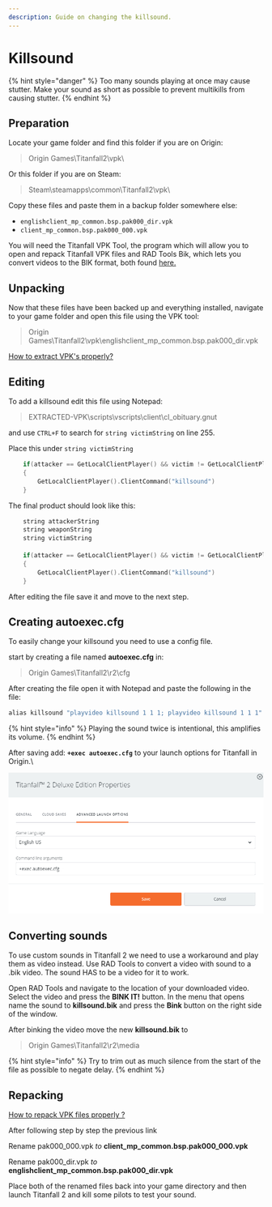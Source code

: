 ```yaml
---
description: Guide on changing the killsound.
---
```


# Killsound

{% hint style="danger" %}
Too many sounds playing at once may cause stutter. Make your sound as short as possible to prevent multikills from causing stutter.
{% endhint %}

## Preparation <a href="#preparation" id="preparation"></a>

Locate your game folder and find this folder if you are on Origin:

> Origin Games\Titanfall2\vpk\\

Or this folder if you are on Steam:

> Steam\steamapps\common\Titanfall2\vpk\\

Copy these files and paste them in a backup folder somewhere else:

* `englishclient_mp_common.bsp.pak000_dir.vpk`
* `client_mp_common.bsp.pak000_000.vpk`

You will need the Titanfall VPK Tool, the program which will allow you to open and repack Titanfall VPK files and RAD Tools Bik, which lets you convert videos to the BIK format, both found [here.](https://noskill.gitbook.io/titanfall2/how-to-start-modding/modding-tools)​

## Unpacking <a href="#unpacking" id="unpacking"></a>

Now that these files have been backed up and everything installed, navigate to your game folder and open this file using the VPK tool:

> Origin Games\Titanfall2\vpk\englishclient\_mp\_common.bsp.pak000\_dir.vpk

​[How to extract VPK's properly?](https://noskill.gitbook.io/titanfall2/how-to-start-modding/how-to-backup-extract-and-repack)​

## Editing

To add a killsound edit this file using Notepad:

> EXTRACTED-VPK\scripts\vscripts\client\cl\_obituary.gnut

and use `CTRL+F` to search for `string victimString` on line 255.

Place this under `string victimString`

```cpp
    if(attacker == GetLocalClientPlayer() && victim != GetLocalClientPlayer() && victimInfo.petDisplayName == "" )
    {
        GetLocalClientPlayer().ClientCommand("killsound")
    }
```

The final product should look like this:

```cpp
	string attackerString
	string weaponString
	string victimString
	
    if(attacker == GetLocalClientPlayer() && victim != GetLocalClientPlayer() && victimInfo.petDisplayName == "" )
    {
        GetLocalClientPlayer().ClientCommand("killsound")
    }
```

After editing the file save it and move to the next step.

## Creating autoexec.cfg <a href="#autoexec" id="autoexec"></a>

To easily change your killsound you need to use a config file.

start by creating a file named **autoexec.cfg** in:

> Origin Games\Titanfall2\r2\cfg

After creating the file open it with Notepad and paste the following in the file:

```cpp
alias killsound "playvideo killsound 1 1 1; playvideo killsound 1 1 1"
```

{% hint style="info" %}
Playing the sound twice is intentional, this amplifies its volume.
{% endhint %}

After saving add: **`+exec autoexec.cfg`** to your launch options for Titanfall in Origin.\


![Origin launch options](../../.gitbook/assets/kuva.png)

## Converting sounds <a href="#converting" id="converting"></a>

To use custom sounds in Titanfall 2 we need to use a workaround and play them as video instead. Use RAD Tools to convert a video with sound to a .bik video. The sound HAS to be a video for it to work.

Open RAD Tools and navigate to the location of your downloaded video. Select the video and press the **BINK IT!** button. In the menu that opens name the sound to **killsound.bik** and press the **Bink** button on the right side of the window.

After binking the video move the new **killsound.bik** to

> Origin Games\Titanfall2\r2\media

{% hint style="info" %}
Try to trim out as much silence from the start of the file as possible to negate delay.
{% endhint %}

## Repacking <a href="#repacking" id="repacking"></a>

​[How to repack VPK files properly ?](https://noskill.gitbook.io/titanfall2/how-to-start-modding/how-to-backup-extract-and-repack#how-to-repack-vpk-files-properly)​

After following step by step the previous link

Rename pak000\_000.vpk _to_ **client\_mp\_common.bsp.pak000\_000.vpk**

Rename pak000\_dir.vpk _to_ **englishclient\_mp\_common.bsp.pak000\_dir.vpk**

Place both of the renamed files back into your game directory and then launch Titanfall 2 and kill some pilots to test your sound.
